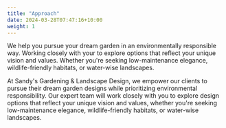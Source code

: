 ```yaml
---
title: "Approach"
date: 2024-03-28T07:47:16+10:00
weight: 1
---
```


We help you pursue your dream garden in an environmentally responsible way. Working closely with your to explore options that reflect your unique vision and values. Whether you're seeking low-maintenance elegance, wildlife-friendly habitats, or water-wise landscapes.


At Sandy's Gardening & Landscape Design, we empower our clients to pursue their dream garden designs while prioritizing environmental responsibility. Our expert team will work closely with you to explore design options that reflect your unique vision and values, whether you're seeking low-maintenance elegance, wildlife-friendly habitats, or water-wise landscapes.